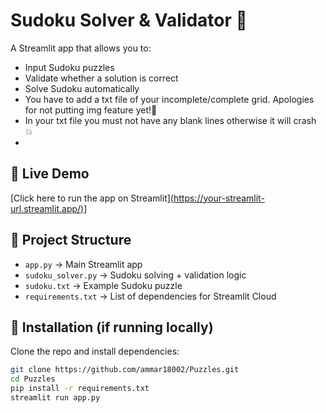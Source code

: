# Sudoku Solver & Validator 🧩

A Streamlit app that allows you to:
- Input Sudoku puzzles
- Validate whether a solution is correct
- Solve Sudoku automatically
- You have to add a txt file of your incomplete/complete grid. Apologies for not putting img feature yet!🙏
- In your txt file you must not have any blank lines otherwise it will crash 💥
- 

## 🚀 Live Demo
[Click here to run the app on Streamlit][(https://your-streamlit-url.streamlit.app/)](https://puzzles-nzftmevuukxqeh3wxc76yv.streamlit.app/)]

## 📂 Project Structure
- `app.py` → Main Streamlit app
- `sudoku_solver.py` → Sudoku solving + validation logic
- `sudoku.txt` → Example Sudoku puzzle
- `requirements.txt` → List of dependencies for Streamlit Cloud

## 🔧 Installation (if running locally)
Clone the repo and install dependencies:
```bash
git clone https://github.com/ammar18002/Puzzles.git
cd Puzzles
pip install -r requirements.txt
streamlit run app.py
